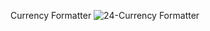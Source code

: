 Currency Formatter
![24-Currency Formatter](https://github.com/rabiaztoprak/JAVASCRIPT-PROJECTS/assets/80384765/42298abe-30eb-4b73-998c-4fa8e01cf24a)
